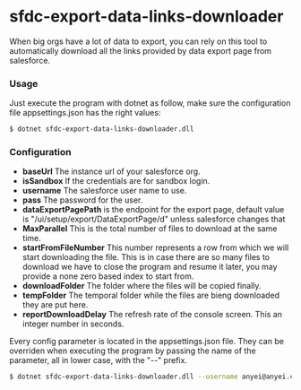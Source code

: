 # sfdc-export-data-links-downloader
When big orgs have a lot of data to export, you can rely on this tool to automatically download all the links provided by data export page from salesforce.

### Usage

Just execute the program with dotnet as follow, make sure the configuration file appsettings.json has the right values:

```bash
$ dotnet sfdc-export-data-links-downloader.dll
```

### Configuration

* **baseUrl** The instance url of your salesforce org.
* **isSandbox** If the credentials are for sandbox login.
* **username** The salesforce user name to use.
* **pass** The password for the user.
* **dataExportPagePath** is the endpoint for the export page, default value is "/ui/setup/export/DataExportPage/d" unless salesforce changes that
* **MaxParallel** This is the total number of files to download at the same time.
* **startFromFileNumber** This number represents a row from which we will start downloading the file. This is in case there are so many files to download we have to close the program and resume it later, you may provide a none zero based index to start from.
* **downloadFolder** The folder where the files will be copied finally.
* **tempFolder** The temporal folder while the files are bieng downloaded they are put here.
* **reportDownloadDelay** The refresh rate of the console screen. This an integer number in seconds.


Every config parameter is located in the appsettings.json file. They can be overriden when executing the program by passing the name of the parameter, all in lower case, with the "--" prefix.

```bash
$ dotnet sfdc-export-data-links-downloader.dll --username anyei@anyei.com --pass mypass --maxparallel 10 -- startfromfilenumber 2000
```
